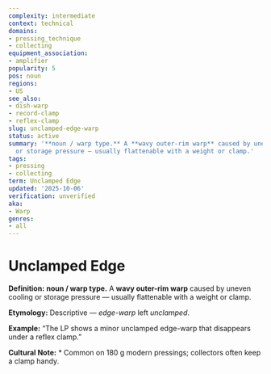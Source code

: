 ```yaml
---
complexity: intermediate
context: technical
domains:
- pressing_technique
- collecting
equipment_association:
- amplifier
popularity: 5
pos: noun
regions:
- US
see_also:
- dish-warp
- record-clamp
- reflex-clamp
slug: unclamped-edge-warp
status: active
summary: '**noun / warp type.** A **wavy outer-rim warp** caused by uneven cooling
  or storage pressure — usually flattenable with a weight or clamp.'
tags:
- pressing
- collecting
term: Unclamped Edge
updated: '2025-10-06'
verification: unverified
aka:
- Warp
genres:
- all
---
```


# Unclamped Edge

**Definition:** **noun / warp type.** A **wavy outer-rim warp** caused by uneven cooling or storage pressure — usually flattenable with a weight or clamp.

**Etymology:** Descriptive — *edge-warp* left *unclamped*.

**Example:** “The LP shows a minor unclamped edge-warp that disappears under a reflex clamp.”

**Cultural Note:** * Common on 180 g modern pressings; collectors often keep a clamp handy.

